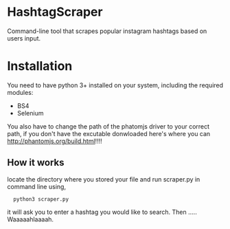 # HashtagScraper
Command-line tool that scrapes popular instagram hashtags based on users input.

# Installation
You need to have python 3+ installed on your system, including the required modules:
- BS4 
- Selenium

You also have to change the path of the phatomjs driver to your correct path, if you don't have the excutable donwloaded here's where you can http://phantomjs.org/build.html!!!!

## How it works

locate the directory where you stored your file and run scraper.py in command line using,

      python3 scraper.py
it will ask you to enter a hashtag you would like to search. Then ..... Waaaaahlaaaah.

